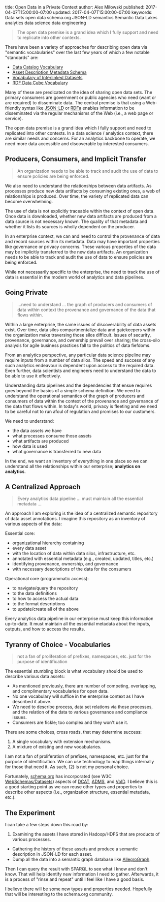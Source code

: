 title: Open Data in a Private Context
author: Alex Miłowski
published: 2017-04-07T15:00:00-07:00
updated: 2017-04-07T15:00:00-07:00
keywords: Data sets
          open data
          schema.org
          JSON-LD
          semantics
          Semantic Data Lakes
          analytics
          data science
          data engineering

> The open data premise is a grand idea which I fully support and need to replicate into other contexts.

There have been a variety of approaches for describing open data via "semantic vocabularies" over the last few years of which a few notable "standards" are:

 * [Data Catalog Vocabulary](http://www.w3.org/TR/vocab-dcat/)
 * [Asset Description Metadata Schema](http://www.w3.org/TR/vocab-adms/)
 * [Vocabulary of Interlinked Datasets](http://www.w3.org/TR/void/)
 * [RDF Data Cube Vocabulary](http://www.w3.org/TR/vocab-data-cube/)

Many of these are predicated on the idea of sharing open data sets.  The primary consumers are government or public agencies who need (want or are required) to disseminate data.  The central premise is that using a Web-friendly syntax like
[JSON-LD](https://www.w3.org/TR/json-ld/) or [RDFa](https://www.w3.org/TR/rdfa-lite/)
enables information to be disseminated via the regular mechanisms of the Web (i.e., a web page or service).

The open data premise is a grand idea which I fully support and need to replicated into other contexts. In a data science / analytics context, there are similar needs and concerns.  For an analytics backbone to operate, we need more data accessible and discoverable by interested consumers.  

## Producers, Consumers, and Implicit Transfer

> An organization needs to be able to track and audit the use of data to ensure policies are being enforced.

We also need to understand the relationships between data artifacts.  As processes produce new data artifacts by consuming existing ones, a web of relationships is produced.  Over time, the variety of replicated data can become overwhelming.

The use of data is not explicitly traceable within the context of open data.  Once data is downloaded, whether new data artifacts are produced from a data source is not necessary known.  The quality of that metadata and whether it lists its sources is wholly dependent on the producer.

In an enterprise context, we can and need to control the provenance of data and record sources within its metadata.  Data may have important properties like governance or privacy concerns.  These various properties of the data may be implicitly transferred to the new data artifacts.  An organization needs to be able to track and audit the use of data to ensure policies are being enforced.

While not necessarily specific to the enterprise, the need to track the use of data is essential in the modern world of analytics and data pipelines.

## Going Private

> ...need to understand ... the graph of producers and consumers of data within context the provenance and governance of the data that flows within.

Within a large enterprise, the same issues of discoverability of data assets exist. Over time, data silos compartmentalize data and gatekeepers within the organization make traversing those silos difficult. Issues of security, provenance, governance, and ownership prevail over sharing; the cross-silo analysis for agile business practices fall to the politics of data fiefdoms.

From an analytics perspective, any particular data science pipeline may require inputs from a number of data silos.  The speed and success of any such analytics endeavour is dependent upon access to the required data.  Even further, data scientists and engineers need to understand the data to be able to use it effectively.  

Understanding data pipelines and the dependencies that ensue requires goes beyond the basics of a simple schema definition. We need to understand the operational semantics of the graph of producers and consumers of data within the context of the provenance and governance of the data that flows within. In today's world, privacy is fleeting and we need to be careful not to run afoul of regulation and promises to our customers.  

We need to understand:

 * the data assets we have
 * what processes consume those assets
 * what artifacts are produced
 * how data is used
 * what governance is transferred to new data

In the end, we want an inventory of everything in one place so we can understand all the relationships within our enterprise; **analytics on analytics**.

## A Centralized Approach

> Every analytics data pipeline ... must maintain all the essential metadata ...

An approach I am exploring is the idea of a centralized semantic repository of data asset annotations. I imagine this repository as an inventory of various aspects of the data:

Essential core:

 * organizational hierarchy containing
 * every data asset
 * with the location of data within data silos, infrastructure, etc.
 * annotated with essential metadata (e.g., created, updated, titles, etc.)
 * identifying provenance, ownership, and governance
 * with necessary descriptions of the data for the consumers

Operational core (programmatic access):

 * to navigate/query the repository
 * to the data definitions
 * to how to access the actual data
 * to the format descriptions
 * to update/create all of the above

Every analytics data pipeline in our enterprise must keep this information up-to-date.  It must maintain all the essential metadata about the inputs, outputs, and how to access the results.

## Tyranny of Choice - Vocabularies

> not a fan of proliferation of prefixes, namespaces, etc. just for the purpose of identification

The essential stumbling block is what vocabulary should be used to describe various data assets:

 * As mentioned previously, there are number of competing, overlapping, and complimentary vocabularies for open data.  
 * No one vocabulary will suffice in the enterprise context as I have described it above.
 * We need to describe process, data set relations via those processes, and the relation of the data to various governance and compliance issues.
 * Consumers are fickle; too complex and they won't use it.

There are some choices, cross roads, that may determine success:

 1. A single vocabulary with extension mechanisms.
 2. A mixture of existing and new vocabularies.

I am not a fan of proliferation of prefixes, namespaces, etc. just for the purpose of identification.  We can use technology to map things internally for those that need it.  As such, (2) is not my personal choice.

Fortunately, [schema.org](http://schema.org) has incorporated (see W3C [WebSchemas/Datasets](https://www.w3.org/wiki/WebSchemas/Datasets)) aspects of [DCAT](http://www.w3.org/TR/vocab-dcat/), [ADMS](http://www.w3.org/TR/vocab-adms/), and [VoID](http://www.w3.org/TR/void/).  I believe this is a good starting point as we can reuse other types and properties to describe other aspects (i.e., organization structure, essential metadata, etc.).

## The Experiment

I can take a few steps down this road by:

 1. Examining the assets I have stored in Hadoop/HDFS that are products of various processes.
 * Gathering the history of these assets and produce a semantic description in JSON-LD for each asset.
 * Dump all the data into a semantic graph database like [AllegroGraph](http://allegrograph.com/allegrograph/).

Then I can query the result with SPARQL to see what I know and don't know.  That will help identify new information I need to gather.  Afterwards, it is a process of "rinse and repeat" until I feel like I have a good basis.

I believe there will be some new types and properties needed.  Hopefully that will be interesting to the schema.org community.
